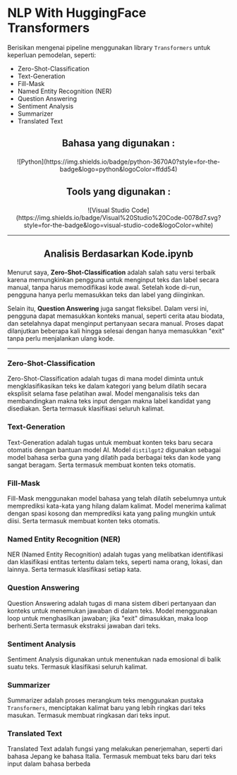 <p align="center">
    <h1>NLP With HuggingFace Transformers</h1>
</p>

Berisikan mengenai pipeline menggunakan library `Transformers` untuk keperluan pemodelan, seperti:

- Zero-Shot-Classification
- Text-Generation
- Fill-Mask
- Named Entity Recognition (NER)
- Question Answering
- Sentiment Analysis
- Summarizer
- Translated Text


## <p align="center">Bahasa yang digunakan : </p>
<p align="center">
    ![Python](https://img.shields.io/badge/python-3670A0?style=for-the-badge&logo=python&logoColor=ffdd54)
</p>

## <p align="center">Tools yang digunakan : </p>
<p align="center">
    ![Visual Studio Code](https://img.shields.io/badge/Visual%20Studio%20Code-0078d7.svg?style=for-the-badge&logo=visual-studio-code&logoColor=white)
</p>



---

## <p align="center">Analisis Berdasarkan Kode.ipynb</p>

Menurut saya, **Zero-Shot-Classification** adalah salah satu versi terbaik karena memungkinkan pengguna untuk menginput teks dan label secara manual, tanpa harus memodifikasi kode awal. Setelah kode di-run, pengguna hanya perlu memasukkan teks dan label yang diinginkan.

Selain itu, **Question Answering** juga sangat fleksibel. Dalam versi ini, pengguna dapat memasukkan konteks manual, seperti cerita atau biodata, dan setelahnya dapat menginput pertanyaan secara manual. Proses dapat dilanjutkan beberapa kali hingga selesai dengan hanya memasukkan "exit" tanpa perlu menjalankan ulang kode.

---

### Zero-Shot-Classification

Zero-Shot-Classification adalah tugas di mana model diminta untuk mengklasifikasikan teks ke dalam kategori yang belum dilatih secara eksplisit selama fase pelatihan awal. Model menganalisis teks dan membandingkan makna teks input dengan makna label kandidat yang disediakan. Serta termasuk klasifikasi seluruh kalimat.

### Text-Generation

Text-Generation adalah tugas untuk membuat konten teks baru secara otomatis dengan bantuan model AI. Model `distilgpt2` digunakan sebagai model bahasa serba guna yang dilatih pada berbagai teks dan kode yang sangat beragam. Serta termasuk membuat konten teks otomatis.

### Fill-Mask

Fill-Mask menggunakan model bahasa yang telah dilatih sebelumnya untuk memprediksi kata-kata yang hilang dalam kalimat. Model menerima kalimat dengan spasi kosong dan memprediksi kata yang paling mungkin untuk diisi. Serta termasuk membuat konten teks otomatis.

### Named Entity Recognition (NER)

NER (Named Entity Recognition) adalah tugas yang melibatkan identifikasi dan klasifikasi entitas tertentu dalam teks, seperti nama orang, lokasi, dan lainnya. Serta termasuk klasifikasi setiap kata.

### Question Answering

Question Answering adalah tugas di mana sistem diberi pertanyaan dan konteks untuk menemukan jawaban di dalam teks. Model menggunakan loop untuk menghasilkan jawaban; jika "exit" dimasukkan, maka loop berhenti.Serta termasuk ekstraksi jawaban dari teks.

### Sentiment Analysis

Sentiment Analysis digunakan untuk menentukan nada emosional di balik suatu teks. Termasuk klasifikasi seluruh kalimat.

### Summarizer

Summarizer adalah proses merangkum teks menggunakan pustaka `Transformers`, menciptakan kalimat baru yang lebih ringkas dari teks masukan. Termasuk membuat ringkasan dari teks input.

### Translated Text

Translated Text adalah fungsi yang melakukan penerjemahan, seperti dari bahasa Jepang ke bahasa Italia. Termasuk membuat teks baru dari teks input dalam bahasa berbeda